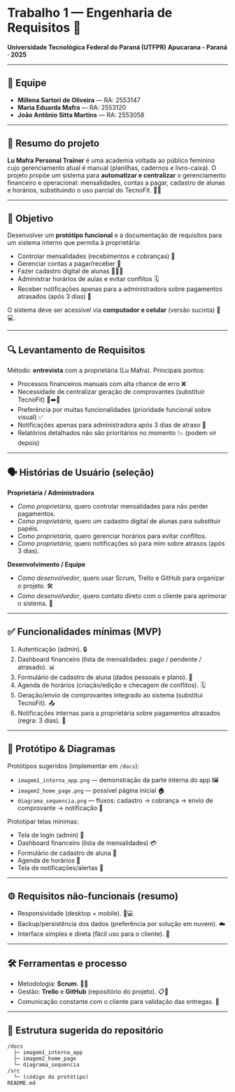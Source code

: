 # Trabalho 1 — Engenharia de Requisitos 🚀

**Universidade Tecnológica Federal do Paraná (UTFPR)**
**Apucarana - Paraná · 2025**

---

## 👥 Equipe

* **Millena Sartori de Oliveira** — RA: 2553147
* **Maria Eduarda Mafra** — RA: 2553120
* **João Antônio Sitta Martins** — RA: 2553058

---

## 📝 Resumo do projeto

**Lu Mafra Personal Trainer** é uma academia voltada ao público feminino cujo gerenciamento atual é manual (planilhas, cadernos e livro-caixa). O projeto propõe um sistema para **automatizar e centralizar** o gerenciamento financeiro e operacional: mensalidades, contas a pagar, cadastro de alunas e horários, substituindo o uso parcial do TecnoFit. 💪✨

---

## 🎯 Objetivo

Desenvolver um **protótipo funcional** e a documentação de requisitos para um sistema interno que permita à proprietária:

* Controlar mensalidades (recebimentos e cobranças) 💸
* Gerenciar contas a pagar/receber 🧾
* Fazer cadastro digital de alunas 🧑‍🤝‍🧑
* Administrar horários de aulas e evitar conflitos 🗓️
* Receber notificações apenas para a administradora sobre pagamentos atrasados (após 3 dias) 🔔

O sistema deve ser acessível via **computador e celular** (versão sucinta) 📱💻.

---

## 🔍 Levantamento de Requisitos

Método: **entrevista** com a proprietária (Lu Mafra).
Principais pontos:

* Processos financeiros manuais com alta chance de erro ❌
* Necessidade de centralizar geração de comprovantes (substituir TecnoFit) 🧾➡️📲
* Preferência por muitas funcionalidades (prioridade funcional sobre visual) ✅
* Notificações apenas para administradora após 3 dias de atraso 🔔
* Relatórios detalhados não são prioritários no momento 📉 (podem vir depois)

---

## 🗣️ Histórias de Usuário (seleção)

**Proprietária / Administradora**

* *Como proprietária*, quero controlar mensalidades para não perder pagamentos.
* *Como proprietária*, quero um cadastro digital de alunas para substituir papéis.
* *Como proprietária*, quero gerenciar horários para evitar conflitos.
* *Como proprietária*, quero notificações só para mim sobre atrasos (após 3 dias).

**Desenvolvimento / Equipe**

* *Como desenvolvedor*, quero usar Scrum, Trello e GitHub para organizar o projeto. 🛠️
* *Como desenvolvedor*, quero contato direto com o cliente para aprimorar o sistema. 🤝

---

## ✅ Funcionalidades mínimas (MVP)

1. Autenticação (admin). 🔒
2. Dashboard financeiro (lista de mensalidades: pago / pendente / atrasado). 📊
3. Formulário de cadastro de aluna (dados pessoais e plano). 📝
4. Agenda de horários (criação/edição e checagem de conflitos). 🗓️
5. Geração/envio de comprovantes integrado ao sistema (substitui TecnoFit). 📤
6. Notificações internas para a proprietária sobre pagamentos atrasados (regra: 3 dias). 🔔

---

## 🧩 Protótipo & Diagramas

Protótipos sugeridos (implementar em `/docs`):

* `imagem1_interna_app.png` — demonstração da parte interna do app 🖼️
* `imagem2_home_page.png` — possível página inicial 🏠
* `diagrama_sequencia.png` — fluxos: cadastro → cobrança → envio de comprovante → notificação 🔁

Prototipar telas mínimas:

* Tela de login (admin) 🔐
* Dashboard financeiro (lista de mensalidades) 💳
* Formulário de cadastro de aluna 🧾
* Agenda de horários 📆
* Tela de notificações/alertas 🔔

---

## ⚙️ Requisitos não-funcionais (resumo)

* Responsividade (desktop + mobile). 📱💻
* Backup/persistência dos dados (preferência por solução em nuvem). ☁️
* Interface simples e direta (fácil uso para o cliente). 🎯

---

## 🛠️ Ferramentas e processo

* Metodologia: **Scrum**. 🏃‍♀️
* Gestão: **Trello** e **GitHub** (repositório do projeto). 📋🔗
* Comunicação constante com o cliente para validação das entregas. 💬

---

## 📂 Estrutura sugerida do repositório

```
/docs
  ├─ imagem1_interna_app
  ├─ imagem2_home_page
  └─ diagrama_sequencia
/src
  └─ (código do protótipo)
README.md
